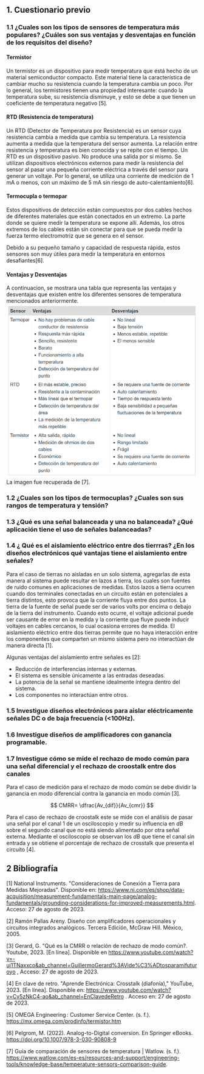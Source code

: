 ## 1. Cuestionario previo

### 1.1 ¿Cuales son los tipos de sensores de temperatura más populares? ¿Cuáles son sus ventajas y desventajas en función de los requisitos del diseño?
#### Termistor
Un termistor es un dispositivo para medir temperatura que está hecho de un material semiconductor compacto. Este material tiene la característica de cambiar mucho su resistencia cuando la temperatura cambia un poco. Por lo general, los termistores tienen una propiedad interesante: cuando la temperatura sube, su resistencia disminuye, y esto se debe a que tienen un coeficiente de temperatura negativo [5].



#### RTD (Resistencia de temperatura)
Un RTD (Detector de Temperatura por Resistencia) es un sensor cuya resistencia cambia a medida que cambia su temperatura. La resistencia aumenta a medida que la temperatura del sensor aumenta. La relación entre resistencia y temperatura es bien conocida y se repite con el tiempo. Un RTD es un dispositivo pasivo. No produce una salida por sí mismo. Se utilizan dispositivos electrónicos externos para medir la resistencia del sensor al pasar una pequeña corriente eléctrica a través del sensor para generar un voltaje. Por lo general, se utiliza una corriente de medición de 1 mA o menos, con un máximo de 5 mA sin riesgo de auto-calentamiento[6].


#### Termocupla o termopar
Estos dispositivos de detección están compuestos por dos cables hechos de diferentes materiales que están conectados en un extremo. La parte donde se quiere medir la temperatura se expone allí. Además, los otros extremos de los cables están sin conectar para que se pueda medir la fuerza termo electromotriz que se genera en el sensor.

Debido a su pequeño tamaño y capacidad de respuesta rápida, estos sensores son muy útiles para medir la temperatura en entornos desafiantes[6].

#### Ventajas y Desventajas
A continuacion, se mostrara una tabla que representa las ventajas y desventajas que existen entre los diferentes sensores de temperatura mencionados anteriormente.
![VD_sensores](research/VD_sensores.png)
La imagen fue recuperada de [7].





 ### 1.2 ¿Cuales son los tipos de termocuplas? ¿Cuales son sus rangos de temperatura y tensión?
 ### 1.3 ¿Qué es una señal balanceada y una no balanceada? ¿Qué aplicación tiene el uso de señales balanceadas?

### 1.4 ¿ Qué es el aislamiento eléctrico entre dos tierrras? ¿En los diseños electrónicos qué vantajas tiene el aislamiento entre señales?

Para el caso de tierras no aisladas en un solo sistema, agregarlas de esta manera al sistema puede resultar en lazos a tierra, los cuales son fuentes de ruido comunes en aplicaciones de medidas. Estos lazos a tierra ocurren cuando dos terminales conectadas en un circuito están en potenciales a tierra distintos, esto provoca que la corriente fluya entre dos puntos. La tierra de la fuente de señal puede ser de varios volts por encima o debajo de la tierra del instrumento. Cuando esto ocurre, el voltaje adicional puede ser causante de error en la medida y la corriente que fluye puede inducir voltajes en cables cercanos, lo cual ocasiona errores de medida. El aislamiento eléctrico entre dos tierras permite que no haya interacción entre los componentes que comparten un mismo sistema pero no interactúan de manera directa [1].

Algunas ventajas del aislamiento entre señales es [2]:

- Reducción de interferencias internas y externas.
- El sistema es sensible únicamente a las entradas deseadas.
- La potencia de la señal se mantiene idealmente íntegra dentro del sistema.
- Los componentes no interactúan entre otros.

### 1.5 Investigue diseños electrónicos para aislar eléctricamente señales DC o de baja frecuencia (<100Hz).

### 1.6 Investigue diseños de amplificadores con ganancia programable.

### 1.7 Investigue cómo se mide el rechazo de modo común para una señal diferencial y el rechazo de croostalk entre dos canales

Para el caso de medición para el rechazo de modo común se debe dividir la ganancia en modo diferencial contra la ganancia en modo común [3].

$$ CMRR= \dfrac{Av_{dif}}{Av_{cmr}} $$

Para el caso de rechazo de croostalk este se mide con el análisis de pasar una señal por el canal 1 de un osciloscopio y medir su influencia en $dB$ sobre el segundo canal que no está siendo alimentado por otra señal externa. Mediante el osciloscopio se observan los $dB$ que tiene el canal sin entrada y se obtiene el porcentaje de rechazo de crosstalk que presenta el circuito [4].

## 2 Bibliografía

[1] National Instruments. "Consideraciones de Conexión a Tierra para Medidas Mejoradas". Disponible en: https://www.ni.com/es/shop/data-acquisition/measurement-fundamentals-main-page/analog-fundamentals/grounding-considerations-for-improved-measurements.html. Acceso: 27 de agosto de 2023.

[2] Ramón Pallas Areny. Diseño con amplificadores operacionales y circuitos integrados analógicos. Tercera Edición, McGraw Hill. México, 2005.

[3] Gerard, G. "Qué es la CMRR o relación de rechazo de modo común?. Youtube, 2023. [En línea]. Disponible en https://www.youtube.com/watch?v=-uj1TNaxxco&ab_channel=GuillermoGerard%3AVide%C3%ADtosparamifuturoyo , Acceso: 27 de agosto de 2023.

[4] En clave de retro. "Aprende Electrónica: Crosstalk (diafonía)," YouTube, 2023. [En línea]. Disponible en: https://www.youtube.com/watch?v=Cv5zNkC4-ao&ab_channel=EnClavedeRetro . Acceso en: 27 de agosto de 2023.

[5] OMEGA Engineering : Customer Service Center. (s. f.). https://mx.omega.com/prodinfo/termistor.htm

[6] Pelgrom, M. (2022). Analog-to-Digital conversion. En Springer eBooks. https://doi.org/10.1007/978-3-030-90808-9

[7] Guía de comparación de sensores de temperatura | Watlow. (s. f.). https://www.watlow.com/es-es/resources-and-support/engineering-tools/knowledge-base/temperature-sensors-comparison-guide.
